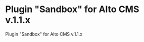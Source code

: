 Plugin "Sandbox" for Alto CMS v.1.1.x
======================================

Plugin "Sandbox" for Alto CMS v.1.1.x
